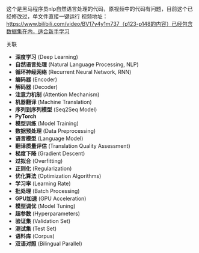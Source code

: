 这个是黑马程序员nlp自然语言处理的代码，原视频中的代码有问题，目前这个已经修改过，单文件直接一键运行
视频地址：https://www.bilibili.com/video/BV17y4y1m737（p123-p148的内容）已经包含数据集在内，适合新手学习

关联
- **深度学习** (Deep Learning)
- **自然语言处理** (Natural Language Processing, NLP)
- **循环神经网络** (Recurrent Neural Network, RNN)
- **编码器** (Encoder)
- **解码器** (Decoder)
- **注意力机制** (Attention Mechanism)
- **机器翻译** (Machine Translation)
- **序列到序列模型** (Seq2Seq Model)
- **PyTorch**
- **模型训练** (Model Training)
- **数据预处理** (Data Preprocessing)
- **语言模型** (Language Model)
- **翻译质量评估** (Translation Quality Assessment)
- **梯度下降** (Gradient Descent)
- **过拟合** (Overfitting)
- **正则化** (Regularization)
- **优化算法** (Optimization Algorithms)
- **学习率** (Learning Rate)
- **批处理** (Batch Processing)
- **GPU加速** (GPU Acceleration)
- **模型调优** (Model Tuning)
- **超参数** (Hyperparameters)
- **验证集** (Validation Set)
- **测试集** (Test Set)
- **语料库** (Corpus)
- **双语对照** (Bilingual Parallel)
